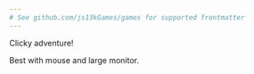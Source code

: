 ```yaml
---
# See github.com/js13kGames/games for supported frontmatter
---
```

Clicky adventure!

Best with mouse and large monitor.